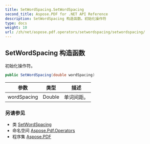 ```yaml
---
title: SetWordSpacing.SetWordSpacing
second_title: Aspose.PDF for .NET API Reference
description: SetWordSpacing 构造函数。初始化操作符
type: docs
weight: 10
url: /zh/net/aspose.pdf.operators/setwordspacing/setwordspacing/
---
```

## SetWordSpacing 构造函数

初始化操作符。

```csharp
public SetWordSpacing(double wordSpacing)
```

| 参数 | 类型 | 描述 |
| --- | --- | --- |
| wordSpacing | Double | 单词间距。 |

### 另请参见

* 类 [SetWordSpacing](../)
* 命名空间 [Aspose.Pdf.Operators](../../../aspose.pdf.operators/)
* 程序集 [Aspose.PDF](../../../)
